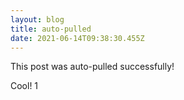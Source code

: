 ```yaml
---
layout: blog
title: auto-pulled
date: 2021-06-14T09:38:30.455Z
---
```

This post was auto-pulled successfully!

Cool! 1